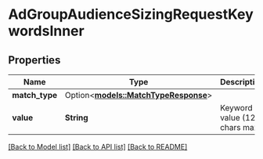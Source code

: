 # AdGroupAudienceSizingRequestKeywordsInner

## Properties

Name | Type | Description | Notes
------------ | ------------- | ------------- | -------------
**match_type** | Option<[**models::MatchTypeResponse**](MatchTypeResponse.md)> |  | 
**value** | **String** | Keyword value (120 chars max). | 

[[Back to Model list]](../README.md#documentation-for-models) [[Back to API list]](../README.md#documentation-for-api-endpoints) [[Back to README]](../README.md)


